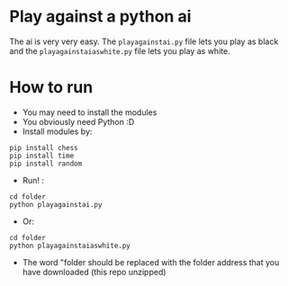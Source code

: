 # Play against a python ai
The ai is very very easy. The `playagainstai.py` file lets you play as black and the `playagainstaiaswhite.py` file lets you play as white.
# How to run
- You may need to install the modules
- You obviously need Python :D
- Install modules by:
```
pip install chess
pip install time
pip install random
```
- Run! : 
```
cd folder
python playagainstai.py
```
- Or:
```
cd folder
python playagainstaiaswhite.py
```
- The word "folder should be replaced with the folder address that you have downloaded (this repo unzipped)

